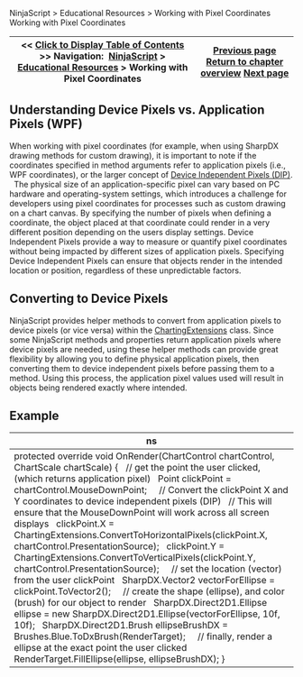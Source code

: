 ﻿
NinjaScript \> Educational Resources \> Working with Pixel Coordinates
Working with Pixel Coordinates

| \<\< [Click to Display Table of Contents](working_with_pixel_coordinates.md) \>\> **Navigation:**     [NinjaScript](ninjascript.md) \> [Educational Resources](educational_resources.md) \> Working with Pixel Coordinates | [Previous page](working_with_chart_object_coordinates.md) [Return to chapter overview](educational_resources.md) [Next page](working_with_price_series.md) |
| --- | --- |

## Understanding Device Pixels vs. Application Pixels (WPF)
When working with pixel coordinates (for example, when using SharpDX drawing methods for custom drawing), it is important to note if the coordinates specified in method arguments refer to application pixels (i.e., WPF coordinates), or the larger concept of [Device Independent Pixels (DIP)](https://msdn.microsoft.com/en-us/library/windows/desktop/ff684173(v=vs.85).aspx).
 
The physical size of an application\-specific pixel can vary based on PC hardware and operating\-system settings, which introduces a challenge for developers using pixel coordinates for processes such as custom drawing on a chart canvas. By specifying the number of pixels when defining a coordinate, the object placed at that coordinate could render in a very different position depending on the users display settings. Device Independent Pixels provide a way to measure or quantify pixel coordinates without being impacted by different sizes of application pixels. Specifying Device Independent Pixels can ensure that objects render in the intended location or position, regardless of these unpredictable factors.
 
## Converting to Device Pixels
NinjaScript provides helper methods to convert from application pixels to device pixels (or vice versa) within the [ChartingExtensions](chartingextensions.md) class. Since some NinjaScript methods and properties return application pixels where device pixels are needed, using these helper methods can provide great flexibility by allowing you to define physical application pixels, then converting them to device independent pixels before passing them to a method. Using this process, the application pixel values used will result in objects being rendered exactly where intended.
 
## Example
| ns |
| --- |
| protected override void OnRender(ChartControl chartControl, ChartScale chartScale) {    // get the point the user clicked, (which returns application pixel)    Point clickPoint \= chartControl.MouseDownPoint;      // Convert the clickPoint X and Y coordinates to device independent pixels (DIP)    // This will ensure that the MouseDownPoint will work across all screen displays    clickPoint.X \= ChartingExtensions.ConvertToHorizontalPixels(clickPoint.X, chartControl.PresentationSource);    clickPoint.Y \= ChartingExtensions.ConvertToVerticalPixels(clickPoint.Y, chartControl.PresentationSource);      // set the location (vector) from the user clickPoint    SharpDX.Vector2 vectorForEllipse \= clickPoint.ToVector2();        // create the shape (ellipse), and color (brush) for our object to render    SharpDX.Direct2D1\.Ellipse ellipse \= new SharpDX.Direct2D1\.Ellipse(vectorForEllipse, 10f, 10f);    SharpDX.Direct2D1\.Brush ellipseBrushDX \= Brushes.Blue.ToDxBrush(RenderTarget);      // finally, render a ellipse at the exact point the user clicked    RenderTarget.FillEllipse(ellipse, ellipseBrushDX); } |

